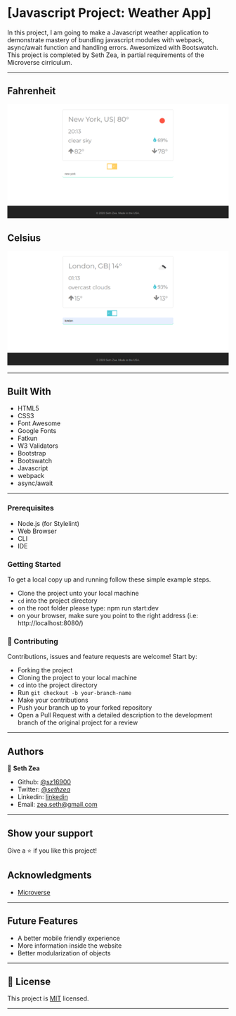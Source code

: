 # [Javascript Project: Weather App]

In this project, I am going to make a Javascript weather application to demonstrate mastery of bundling javascript modules with webpack, async/await function and handling errors. Awesomized with Bootswatch. This project is completed by Seth Zea, in partial requirements of the Microverse cirriculum.

---

## Fahrenheit
![Web](https://github.com/sz16900/weather-app/blob/bootswatch/src/assets/wa1.png?raw=true)

## Celsius
![Web](https://github.com/sz16900/weather-app/blob/bootswatch/src/assets/wa2.png?raw=true)

---

## Built With

- HTML5
- CSS3
- Font Awesome
- Google Fonts
- Fatkun
- W3 Validators
- Bootstrap
- Bootswatch
- Javascript
- webpack
- async/await

---

### Prerequisites

- Node.js (for Stylelint)
- Web Browser
- CLI
- IDE

### Getting Started

To get a local copy up and running follow these simple example steps.

- Clone the project unto your local machine
- `cd` into the project directory
- on the root folder please type: npm run start:dev
- on your browser, make sure you point to the right address (i.e: http://localhost:8080/)

### 🤝 Contributing

Contributions, issues and feature requests are welcome! Start by:

- Forking the project
- Cloning the project to your local machine
- `cd` into the project directory
- Run `git checkout -b your-branch-name`
- Make your contributions
- Push your branch up to your forked repository
- Open a Pull Request with a detailed description to the development branch of the original project for a review

---

## Authors

👤 **Seth Zea**

- Github: [@sz16900](https://github.com/sz16900)
- Twitter: [@_sethzea_](https://twitter.com/_sethzea_)
- Linkedin: [linkedin](https://www.linkedin.com/in/seth-zea-9481a8148/)
- Email: zea.seth@gmail.com

---

## Show your support

Give a ⭐️ if you like this project!

## Acknowledgments

- [Microverse](https://microverse.org)

---

## Future Features

- A better mobile friendly experience
- More information inside the website
- Better modularization of objects

---

## 📝 License

This project is [MIT](lic.url) licensed.

---
